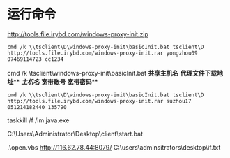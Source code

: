 # 运行命令

http://tools.file.irybd.com/windows-proxy-init.zip

`cmd /k \\tsclient\D\windows-proxy-init\basicInit.bat tsclient\D http://tools.file.irybd.com/windows-proxy-init.rar yongzhou09	07469114723	cc1234`

cmd /k \\tsclient\windows-proxy-init\basicInit.bat **共享主机名** **代理文件下载地址**** ***主机名*** **宽带账号** **宽带密码****

`cmd /k \\tsclient\D\windows-proxy-init\basicInit.bat tsclient\D http://tools.file.irybd.com/windows-proxy-init.rar suzhou17 051214182440 135790`

taskkill /f /im java.exe

C:\Users\Administrator\Desktop\client\start.bat

.\open.vbs http://116.62.78.44:8079/ C:\users\adminsitrators\desktop\if.txt